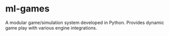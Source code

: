 # ml-games
A modular game/simulation system developed in Python. Provides dynamic game play with various engine integrations.
